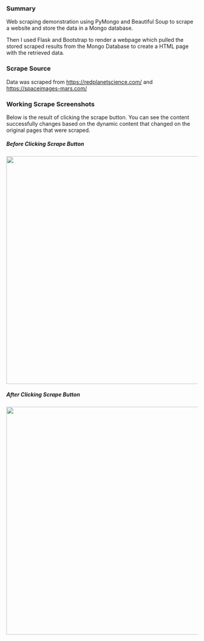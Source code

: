 ### Summary

Web scraping demonstration using PyMongo and Beautiful Soup to scrape a website and store the data in a Mongo database.

Then I used Flask and Bootstrap to render a webpage which pulled the stored scraped results from the Mongo Database to create a HTML page with the retrieved data.

### Scrape Source
Data was scraped from https://redplanetscience.com/ and https://spaceimages-mars.com/

### Working Scrape Screenshots
Below is the result of clicking the scrape button. You can see the content successfully changes based on the dynamic content that changed on the original pages that were scraped.

##### Before Clicking Scrape Button
<img src="Images/scrape-1.png" width="600">

##### After Clicking Scrape Button
<img src="Images/scrape-2.png" width="600">